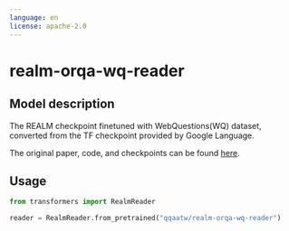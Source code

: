 ```yaml
---
language: en
license: apache-2.0
---
```


# realm-orqa-wq-reader

## Model description

The REALM checkpoint finetuned with WebQuestions(WQ) dataset, converted from the TF checkpoint provided by Google Language.

The original paper, code, and checkpoints can be found [here](https://github.com/google-research/language/tree/master/language/realm).

## Usage

```python
from transformers import RealmReader

reader = RealmReader.from_pretrained("qqaatw/realm-orqa-wq-reader")
```
